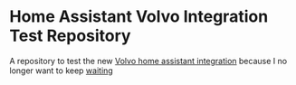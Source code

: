 # Home Assistant Volvo Integration Test Repository

A repository to test the new [Volvo home assistant integration](https://github.com/thomasddn/home-assistant-core/tree/volvo/sensor) because I no longer want to keep [waiting](https://github.com/home-assistant/core/pull/142994)
